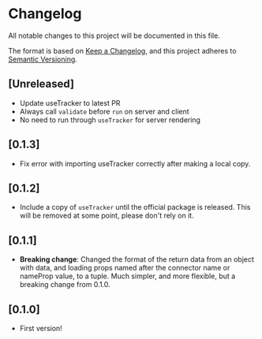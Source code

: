 # Changelog
All notable changes to this project will be documented in this file.

The format is based on [Keep a Changelog](https://keepachangelog.com/en/1.0.0/),
and this project adheres to [Semantic Versioning](https://semver.org/spec/v2.0.0.html).

## [Unreleased]
- Update useTracker to latest PR
- Always call `validate` before `run` on server and client
- No need to run through `useTracker` for server rendering

## [0.1.3]
- Fix error with importing useTracker correctly after making a local copy.

## [0.1.2]
- Include a copy of `useTracker` until the official package is released. This will be removed at some point, please don't rely on it.

## [0.1.1]
- **Breaking change**: Changed the format of the return data from an object with data, and loading props named after the connector name or nameProp value, to a tuple. Much simpler, and more flexible, but a breaking change from 0.1.0.

## [0.1.0]
- First version!
